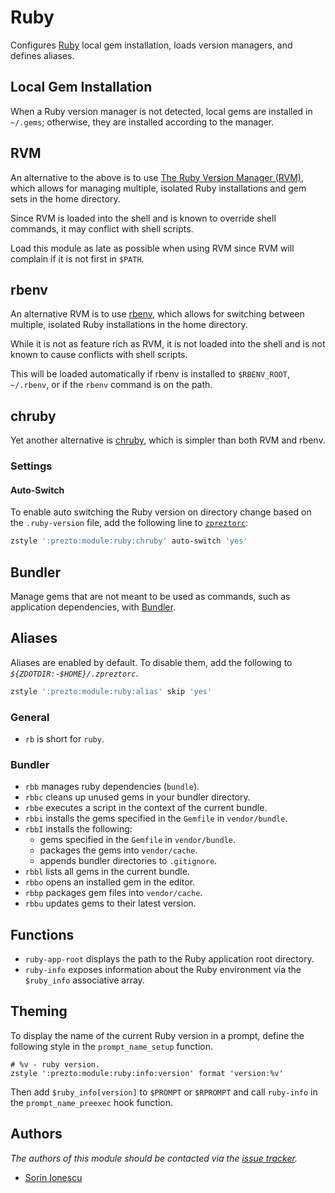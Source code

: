 Ruby
====

Configures [Ruby][1] local gem installation, loads version managers, and defines
aliases.

Local Gem Installation
----------------------

When a Ruby version manager is not detected, local gems are installed in
`~/.gems`; otherwise, they are installed according to the manager.

RVM
---

An alternative to the above is to use [The Ruby Version Manager (RVM)][2], which
allows for managing multiple, isolated Ruby installations and gem sets in the
home directory.

Since RVM is loaded into the shell and is known to override shell commands, it
may conflict with shell scripts.

Load this module as late as possible when using RVM since RVM will complain if
it is not first in `$PATH`.

rbenv
-----

An alternative RVM is to use [rbenv][3], which allows for switching between
multiple, isolated Ruby installations in the home directory.

While it is not as feature rich as RVM, it is not loaded into the shell and is
not known to cause conflicts with shell scripts.

This will be loaded automatically if rbenv is installed to `$RBENV_ROOT`,
`~/.rbenv`, or if the `rbenv` command is on the path.

chruby
------

Yet another alternative is [chruby][4], which is simpler than both RVM and
rbenv.

### Settings

#### Auto-Switch

To enable auto switching the Ruby version on directory change based on the
`.ruby-version` file, add the following line to [`zpreztorc`][5]:

```sh
zstyle ':prezto:module:ruby:chruby' auto-switch 'yes'
```

Bundler
-------

Manage gems that are not meant to be used as commands, such as application
dependencies, with [Bundler][6].

Aliases
-------

Aliases are enabled by default. To disable them, add the following to
_`${ZDOTDIR:-$HOME}/.zpreztorc`_.

```sh
zstyle ':prezto:module:ruby:alias' skip 'yes'
```

### General

  - `rb` is short for `ruby`.

### Bundler

  - `rbb` manages ruby dependencies (`bundle`).
  - `rbbc` cleans up unused gems in your bundler directory.
  - `rbbe` executes a script in the context of the current bundle.
  - `rbbi` installs the gems specified in the `Gemfile` in `vendor/bundle`.
  - `rbbI` installs the following:
    - gems specified in the `Gemfile` in `vendor/bundle`.
    - packages the gems into `vendor/cache`.
    - appends bundler directories to  `.gitignore`.
  - `rbbl` lists all gems in the current bundle.
  - `rbbo` opens an installed gem in the editor.
  - `rbbp` packages gem files into `vendor/cache`.
  - `rbbu` updates gems to their latest version.

Functions
---------

  - `ruby-app-root` displays the path to the Ruby application root directory.
  - `ruby-info` exposes information about the Ruby environment via the
    `$ruby_info` associative array.

Theming
-------

To display the name of the current Ruby version in a prompt, define the
following style in the `prompt_name_setup` function.

    # %v - ruby version.
    zstyle ':prezto:module:ruby:info:version' format 'version:%v'

Then add `$ruby_info[version]` to `$PROMPT` or `$RPROMPT` and call
`ruby-info` in the `prompt_name_preexec` hook function.

Authors
-------

*The authors of this module should be contacted via the [issue tracker][7].*

  - [Sorin Ionescu](https://github.com/sorin-ionescu)

[1]: http://www.ruby-lang.org
[2]: https://rvm.io
[3]: https://github.com/sstephenson/rbenv
[4]: https://github.com/postmodern/chruby
[5]: https://github.com/sorin-ionescu/prezto/blob/master/runcoms/zpreztorc
[6]: http://gembundler.com
[7]: https://github.com/sorin-ionescu/prezto/issues
